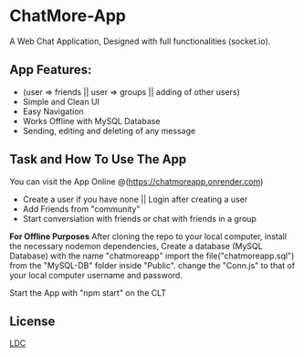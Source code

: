 # ChatMore-App

A Web Chat Application, Designed with full functionalities (socket.io). 

## App Features:
-   (user => friends || user => groups || adding of other users)
-   Simple and Clean UI
-   Easy Navigation
-   Works Offline with MySQL Database
-   Sending, editing and deleting of any message 

## Task and How To Use The App
You can visit the App Online @(https://chatmoreapp.onrender.com)
-   Create a user if you have none || Login after creating a user
-   Add Friends from "community"
-   Start conversiation with friends or chat with friends in a group

**For Offline Purposes**
After cloning the repo to your local computer, install the necessary nodemon dependencies, Create a database (MySQL Database) with the name "chatmoreapp" import the file("chatmoreapp.sql") from the "MySQL-DB" folder inside "Public". change the "Conn.js" to that of your local computer username and password.

Start the App with "npm start" on the CLT


## License
[LDC](LICENSE.md)
